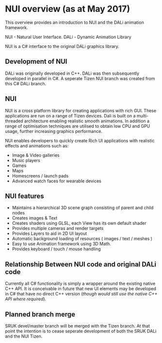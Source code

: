 # NUI overview (as at May 2017)

This overview provides an introduction to NUI and the DALi animation framework.

NUI  - Natural User Interface.
DALi - Dynamic Animation Library

NUI is a C# interface to the original DALi graphics library.

## Development of NUI

DALi was originally developed in C++. DALi was then subsequently developed in parallel in C#.
A seperate Tizen NUI branch was created from this C# DALi branch.

## NUI 

NUI is a cross platform library for creating applications with rich GUI. These applications are run on a
range of Tizen devices. Dali is built on a multi-threaded architecture enabling realistic smooth animations.
In addition a range of optimisation techniques are utilised to obtain low CPU and GPU usage, further
increasing graphics performance.

NUI enables developers to quickly create Rich UI applications with realistic effects and animations such as:

 + Image & Video galleries
 + Music players
 + Games
 + Maps
 + Homescreens / launch pads
 + Advanced watch faces for wearable devices

## NUI features

 + Maintains a hierarchical 3D scene graph consisting of parent and child nodes
 + Creates images & Text
 + Creates shaders using GLSL, each View has its own default shader
 + Provides multiple cameras and render targets
 + Provides Layers to aid in 2D UI layout
 + Automatic background loading of resources ( images / text / meshes )
 + Easy to use Animation framework using 3D Math.
 + Provides keyboard / touch / mouse handling

## Relationship Between NUI code and original DALi code

Currently all C# functionality is simply a wrapper around the existing native C++ API. It is conceivable in future
that new UI elements may be developed in C# that have no direct C++ version (_though would still use the native C++
API where required_).

## Planned branch merge

SRUK devel/master branch will be merged with the Tizen branch. At that point the intention is to cease seperate development of both
the SRUK DALi and the NUI Tizen.

